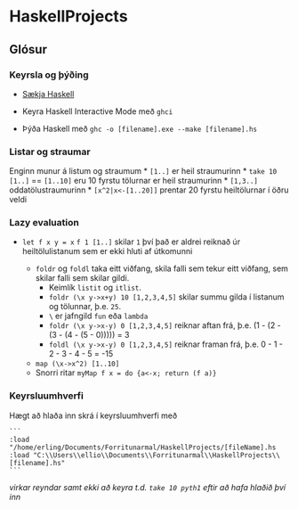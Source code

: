 # HaskellProjects

## Glósur
### Keyrsla og þýðing
* [Sækja Haskell](https://www.haskell.org/downloads)
* Keyra Haskell Interactive Mode með `ghci`

* Þýða Haskell með `ghc -o [filename].exe --make [filename].hs`

### Listar og straumar
Enginn munur á listum og straumum
    * `[1..]` er heil straumurinn
    * `take 10 [1..]` == `[1..10]` eru 10 fyrstu tölurnar er heil straumurinn
    * `[1,3..]` oddatölustraumurinn
    * `[x^2|x<-[1..20]]` prentar 20 fyrstu heiltölurnar í öðru veldi

### Lazy evaluation
 * `let f x y = x`   `f 1 [1..]`     skilar `1` því það er aldrei reiknað úr heiltölulistanum sem er ekki hluti af útkomunni

    * `foldr` og `foldl` taka eitt viðfang, skila falli sem tekur eitt viðfang, sem skilar falli sem skilar gildi.
        * Keimlík `listit` og `itlist`.
        * `foldr (\x y->x+y) 10 [1,2,3,4,5]` skilar summu gilda í listanum og tölunnar, þ.e. `25`.
        * `\` er jafngild `fun` eða `lambda`
        * `foldr (\x y->x-y) 0 [1,2,3,4,5]` reiknar aftan frá, þ.e.  (1 - (2 - (3 - (4 - (5 - 0))))) = 3
        * `foldl (\x y->x-y) 0 [1,2,3,4,5]` reiknar framan frá, þ.e.  0 - 1 - 2 - 3 - 4 - 5 = -15
    * `map (\x->x^2) [1..10]`
    * Snorri ritar `myMap f x = do {a<-x; return (f a)}`
        

### Keyrsluumhverfi
Hægt að hlaða inn skrá í keyrsluumhverfi með 

    ```
    :load "/home/erling/Documents/Forritunarmal/HaskellProjects/[fileName].hs
    :load "C:\\Users\\ellio\\Documents\\Forritunarmal\\HaskellProjects\\[filename].hs"
    ```

_virkar reyndar samt ekki að keyra t.d. `take 10 pyth1` eftir að hafa hlaðið því inn_

